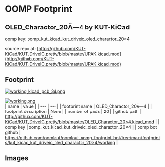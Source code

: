 # OOMP Footprint  
## OLED_Charactor_20Ã—4  by KUT-KiCad  
  
oomp key: oomp_kut_kicad_kut_driveic_oled_charactor_20×4  
  
source repo at: [http://github.com/KUT-KiCad/KUT_DriveIC.pretty/blob/master/UPAK.kicad_mod](http://github.com/KUT-KiCad/KUT_DriveIC.pretty/blob/master/UPAK.kicad_mod)  
## Footprint  
  
[![working_kicad_pcb_3d.png](working_kicad_pcb_3d_600.png)](working_kicad_pcb_3d.png)  
  
[![working.png](working_600.png)](working.png)  
| name | value | 
| --- | --- | 
| footprint name | OLED_Charactor_20Ã—4 | 
| footprint description | None | 
| number of pads | 20 | 
| github path | http://github.com/KUT-KiCad/KUT_DriveIC.pretty/blob/master/OLED_Charactor_20×4.kicad_mod | 
| oomp key | oomp_kut_kicad_kut_driveic_oled_charactor_20×4 | 
| oomp bot github | https://github.com/oomlout/oomlout_oomp_footprint_bot/tree/main/footprints/kut_kicad_kut_driveic_oled_charactor_20×4/working | 
## Images  
